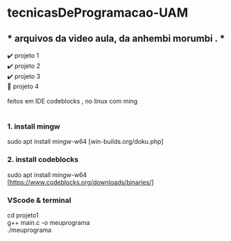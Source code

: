 # tecnicasDeProgramacao-UAM

## * arquivos da video aula, da anhembi morumbi . *
✔️ projeto 1 <br/>
✔️ projeto 2 <br/>
✔️ projeto 3 <br/>
🚧 projeto 4<br/>
 <br/>
feitos em IDE codeblocks , no linux com ming
 <br/> <br/>
### 1. install mingw
sudo apt install mingw-w64
[win-builds.org/doku.php]

### 2. install codeblocks
 sudo apt install mingw-w64
 [https://www.codeblocks.org/downloads/binaries/]

### VScode & terminal 
  cd projeto1 <br/>
  g++ main.c -o meuprograma  <br/> 
  ./meuprograma <br/> 
